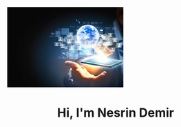 <img src="https://github.com/Nesay35/Nesay35/blob/main/images%20(5).jpg?raw=true">

<h1 align ="center">Hi, I'm Nesrin Demir</h1>
